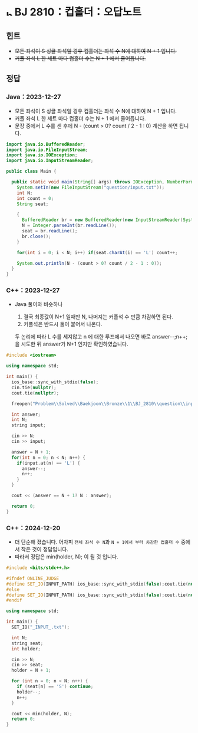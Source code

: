 # <img alt="b1" src="https://d2gd6pc034wcta.cloudfront.net/tier/5.svg" width="16" /> BJ 2810：컵홀더：오답노트

## 힌트

- ~~모든 좌석이 S 싱글 좌석일 경우 컵홀더는 좌석 수 N에 대하여 N + 1 입니다.~~
- ~~커플 좌석 L 한 세트 마다 컵홀더 수는 N + 1 에서 줄어듭니다.~~

## 정답

### Java：2023-12-27

- 모든 좌석이 S 싱글 좌석일 경우 컵홀더는 좌석 수 N에 대하여 N + 1 입니다.
- 커플 좌석 L 한 세트 마다 컵홀더 수는 N + 1 에서 줄어듭니다.
- 문장 중에서 L 수를 센 후에 N - (count > 0? count / 2 - 1 : 0) 계산을 하면 됩니다.

```java
import java.io.BufferedReader;
import java.io.FileInputStream;
import java.io.IOException;
import java.io.InputStreamReader;

public class Main {

  public static void main(String[] args) throws IOException, NumberFormatException {
    System.setIn(new FileInputStream("question/input.txt"));
    int N;
    int count = 0;
    String seat;

    {
      BufferedReader br = new BufferedReader(new InputStreamReader(System.in));
      N = Integer.parseInt(br.readLine());
      seat = br.readLine();
      br.close();
    }

    for(int i = 0; i < N; i++) if(seat.charAt(i) == 'L') count++;

    System.out.println(N - (count > 0? count / 2 - 1 : 0));
  }
}
```

### C++：2023-12-27

- Java 풀이와 비슷하나

  1. 결국 최종값이 N+1 일때만 N, 나머지는 커플석 수 만큼 차감하면 된다.
  2. 커플석은 반드시 둘이 붙어서 나온다.

  두 논리에 따라 L 수를 세지않고 n 에 대한 루프에서 나오면 바로 answer--;n++; 을 시도한 뒤 answer가 N+1 인지만 확인하였습니다.

```cpp
#include <iostream>

using namespace std;

int main() {
  ios_base::sync_with_stdio(false);
  cin.tie(nullptr);
  cout.tie(nullptr);

  freopen("Problem\\Solved\\Baekjoon\\Bronze\\1\\BJ_2810\\question\\input.txt", "rt", stdin);

  int answer;
  int N;
  string input;

  cin >> N;
  cin >> input;

  answer = N + 1;
  for(int n = 0; n < N; n++) {
    if(input.at(n) == 'L') {
      answer--;
      n++;
    }
  }

  cout << (answer == N + 1? N : answer);

  return 0;
}
```

### C++：2024-12-20

- 더 단순해 졌습니다. 어차피 `전체 좌석 수 N`과 `N + 1에서 부터 차감한 컵홀더 수` 중에서 작은 것이 정답입니다.
- 따라서 정답은 min(holder, N); 이 될 것 입니다.

```cpp
#include <bits/stdc++.h>

#ifndef ONLINE_JUDGE
#define SET_IO(INPUT_PATH) ios_base::sync_with_stdio(false);cout.tie(nullptr);cin.tie(nullptr);freopen(INPUT_PATH, "rt", stdin)
#else
#define SET_IO(INPUT_PATH) ios_base::sync_with_stdio(false);cout.tie(nullptr);cin.tie(nullptr)
#endif

using namespace std;

int main() {
  SET_IO("_INPUT_.txt");

  int N;
  string seat;
  int holder;

  cin >> N;
  cin >> seat;
  holder = N + 1;

  for (int n = 0; n < N; n++) {
    if (seat[n] == 'S') continue;
    holder--;
    n++;
  }

  cout << min(holder, N);
  return 0;
}
```
